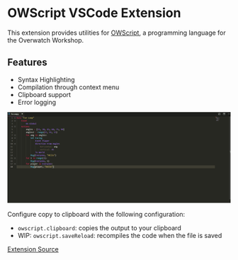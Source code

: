 # OWScript VSCode Extension
This extension provides utilities for [OWScript](https://github.com/adapap/OWScript), a programming language for the Overwatch Workshop.

## Features
- Syntax Highlighting
- Compilation through context menu
- Clipboard support
- Error logging

![Sample Compile](Demo/compile.gif)

Configure copy to clipboard with the following configuration:
* `owscript.clipboard`: copies the output to your clipboard
* WIP: `owscript.saveReload`: recompiles the code when the file is saved

[Extension Source](https://github.com/adapap/OWScript/tree/extension)